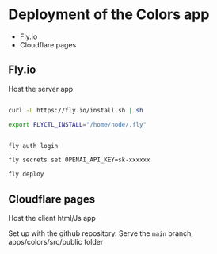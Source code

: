 # Deployment of the Colors app


- Fly.io
- Cloudflare pages


## Fly.io

Host the server app

```bash

curl -L https://fly.io/install.sh | sh

export FLYCTL_INSTALL="/home/node/.fly"


fly auth login

fly secrets set OPENAI_API_KEY=sk-xxxxxx

fly deploy

```


## Cloudflare pages

Host the client html/Js app

Set up with the github repository.
Serve the `main` branch, apps/colors/src/public folder


